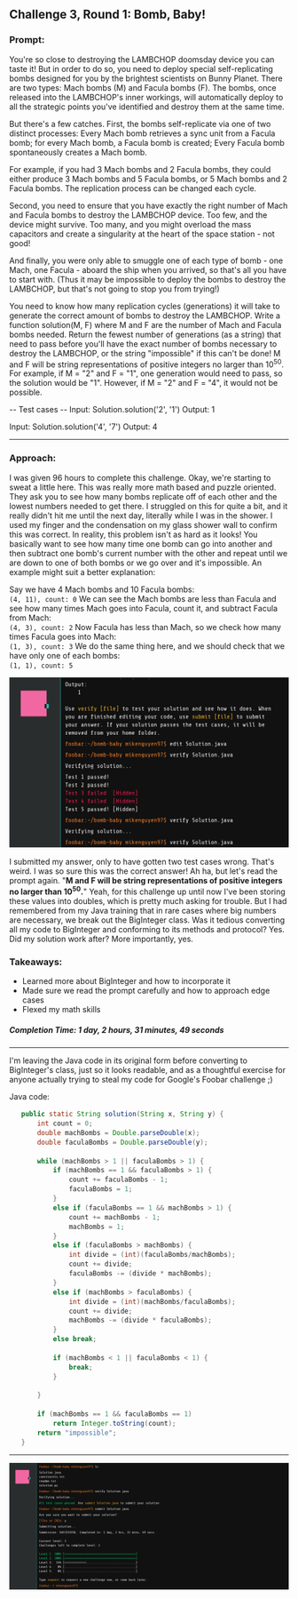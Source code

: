 
## Challenge 3, Round 1: Bomb, Baby!

### Prompt: 

You're so close to destroying the LAMBCHOP doomsday device you can taste it! But in order to do so, you need to deploy special self-replicating bombs designed for you by the brightest scientists on Bunny Planet. There are two types: Mach bombs (M) and Facula bombs (F). The bombs, once released into the LAMBCHOP's inner workings, will automatically deploy to all the strategic points you've identified and destroy them at the same time. 

But there's a few catches. First, the bombs self-replicate via one of two distinct processes: 
Every Mach bomb retrieves a sync unit from a Facula bomb; for every Mach bomb, a Facula bomb is created;
Every Facula bomb spontaneously creates a Mach bomb.

For example, if you had 3 Mach bombs and 2 Facula bombs, they could either produce 3 Mach bombs and 5 Facula bombs, or 5 Mach bombs and 2 Facula bombs. The replication process can be changed each cycle. 

Second, you need to ensure that you have exactly the right number of Mach and Facula bombs to destroy the LAMBCHOP device. Too few, and the device might survive. Too many, and you might overload the mass capacitors and create a singularity at the heart of the space station - not good! 

And finally, you were only able to smuggle one of each type of bomb - one Mach, one Facula - aboard the ship when you arrived, so that's all you have to start with. (Thus it may be impossible to deploy the bombs to destroy the LAMBCHOP, but that's not going to stop you from trying!) 

You need to know how many replication cycles (generations) it will take to generate the correct amount of bombs to destroy the LAMBCHOP. Write a function solution(M, F) where M and F are the number of Mach and Facula bombs needed. Return the fewest number of generations (as a string) that need to pass before you'll have the exact number of bombs necessary to destroy the LAMBCHOP, or the string "impossible" if this can't be done! M and F will be string representations of positive integers no larger than 10<sup>50</sup>. For example, if M = "2" and F = "1", one generation would need to pass, so the solution would be "1". However, if M = "2" and F = "4", it would not be possible.

-- Test cases --
Input: Solution.solution('2', '1')
Output: 1

Input: Solution.solution('4', '7')
Output: 4

---
### Approach:

I was given 96 hours to complete this challenge. Okay, we're starting to sweat a little here. This was really more math based and puzzle oriented. They ask you to see how many bombs replicate off of each other and the lowest numbers needed to get there. I struggled on this for quite a bit, and it really didn't hit me until the next day, literally while I was in the shower. I used my finger and the condensation on my glass shower wall to confirm this was correct. In reality, this problem isn't as hard as it looks! You basically want to see how many time one bomb can go into another and then subtract one bomb's current number with the other and repeat until we are down to one of both bombs or we go over and it's impossible. An example might suit a better explanation:

Say we have 4 Mach bombs and 10 Facula bombs:       
`(4, 11), count: 0`
We can see the Mach bombs are less than Facula and see how many times Mach goes into Facula, count it, and subtract Facula from Mach:            
`(4, 3), count: 2`
Now Facula has less than Mach, so we check how many times Facula goes into Mach:               
`(1, 3), count: 3`
We do the same thing here, and we should check that we have only one of each bombs:          
`(1, 1), count: 5`

![Wait... what?](https://github.com/mikedinhnguyen/google-foobar-challenge/blob/master/images/Screen%20Shot%202020-08-03%20at%209.49.35%20PM.png)

I submitted my answer, only to have gotten two test cases wrong. That's weird. I was so sure this was the correct answer! Ah ha, but let's read the prompt again. "**M and F will be string representations of positive integers no larger than 10<sup>50</sup>.**" Yeah, for this challenge up until now I've been storing these values into doubles, which is pretty much asking for trouble. But I had remembered from my Java training that in rare cases where big numbers are necessary, we break out the BigInteger class. Was it tedious converting all my code to BigInteger and conforming to its methods and protocol? Yes. Did my solution work after? More importantly, yes.

### Takeaways:

- Learned more about BigInteger and how to incorporate it
- Made sure we read the prompt carefully and how to approach edge cases
- Flexed my math skills

##### Completion Time: 1 day, 2 hours, 31 minutes, 49 seconds

---

I'm leaving the Java code in its original form before converting to BigInteger's class, just so it looks readable, and as a thoughtful exercise for anyone actually trying to steal my code for Google's Foobar challenge ;)

Java code:
``` java
   public static String solution(String x, String y) {
       int count = 0;
       double machBombs = Double.parseDouble(x);
       double faculaBombs = Double.parseDouble(y);
       
       while (machBombs > 1 || faculaBombs > 1) {
           if (machBombs == 1 && faculaBombs > 1) {
               count += faculaBombs - 1;
               faculaBombs = 1;
           }
           else if (faculaBombs == 1 && machBombs > 1) {
               count += machBombs - 1;
               machBombs = 1;
           }
           else if (faculaBombs > machBombs) {
               int divide = (int)(faculaBombs/machBombs);   
               count += divide;   
               faculaBombs -= (divide * machBombs);
           }
           else if (machBombs > faculaBombs) {
               int divide = (int)(machBombs/faculaBombs);   
               count += divide;    
               machBombs -= (divide * faculaBombs);
           }
           else break;
           
           if (machBombs < 1 || faculaBombs < 1) {
               break;
           }
           
       }
       
       if (machBombs == 1 && faculaBombs == 1) 
           return Integer.toString(count);
       return "impossible";
   }
```

---

![A successful submission](https://github.com/mikedinhnguyen/google-foobar-challenge/blob/master/images/Screen%20Shot%202020-08-04%20at%2012.40.52%20PM.png)